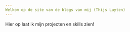```yaml
---
Welkom op de site van de blogs van mij (Thijs Luyten)
---
```


Hier op laat ik mijn projecten en skills zien!

